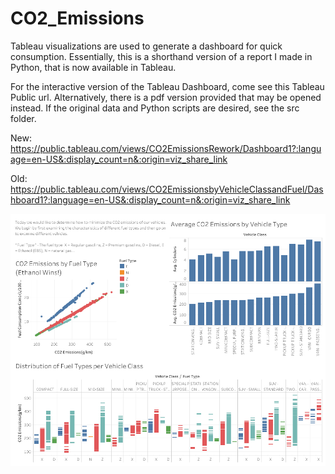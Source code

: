 # CO2_Emissions
Tableau visualizations are used to generate a dashboard for quick consumption.
Essentially, this is a shorthand version of a report I made in Python, that is now available in Tableau.

For the interactive version of the Tableau Dashboard, come see this Tableau Public url.
Alternatively, there is a pdf version provided that may be opened instead.
If the original data and Python scripts are desired, see the src folder.

New:
https://public.tableau.com/views/CO2EmissionsRework/Dashboard1?:language=en-US&:display_count=n&:origin=viz_share_link

Old:
https://public.tableau.com/views/CO2EmissionsbyVehicleClassandFuel/Dashboard1?:language=en-US&:display_count=n&:origin=viz_share_link


![Tableau Dashboard](img/Dashboard1.png)
